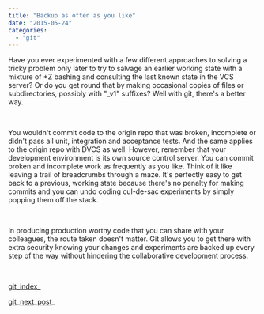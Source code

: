 ```yaml
---
title: "Backup as often as you like"
date: "2015-05-24"
categories: 
  - "git"
---
```


Have you ever experimented with a few different approaches to solving a tricky problem only later to try to salvage an earlier working state with a mixture of <Ctrl>+Z bashing and consulting the last known state in the VCS server? Or do you get round that by making occasional copies of files or subdirectories, possibly with "\_v1" suffixes? Well with git, there's a better way.

 

You wouldn't commit code to the origin repo that was broken, incomplete or didn't pass all unit, integration and acceptance tests. And the same applies to the origin repo with DVCS as well. However, remember that your development environment is its own source control server. You can commit broken and incomplete work as frequently as you like. Think of it like leaving a trail of breadcrumbs through a maze. It's perfectly easy to get back to a previous, working state because there's no penalty for making commits and you can undo coding cul-de-sac experiments by simply popping them off the stack.

 

In producing production worthy code that you can share with your colleagues, the route taken doesn't matter. Git allows you to get there with extra security knowing your changes and experiments are backed up every step of the way without hindering the collaborative development process.

 

[git\_index\_](http://lifebeyondfife.com/git/)

[git\_next\_post\_](http://lifebeyondfife.com/end-to-big-bang-commits/)
